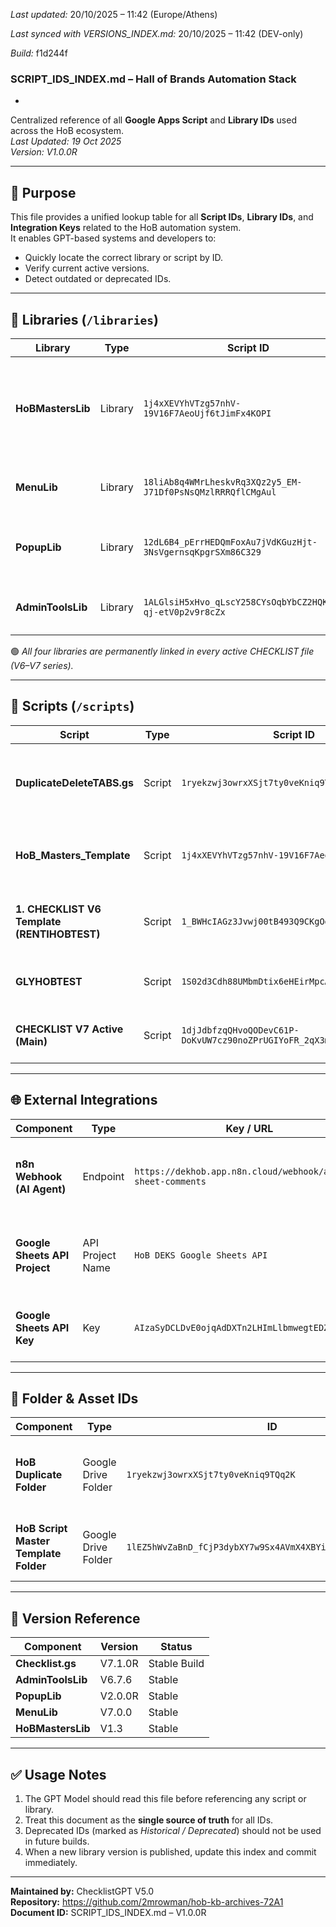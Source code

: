 *Last updated:* 20/10/2025 – 11:42 (Europe/Athens)

*Last synced with VERSIONS_INDEX.md:* 20/10/2025 – 11:42 (DEV-only)

*Build:* f1d244f

### SCRIPT_IDS_INDEX.md – Hall of Brands Automation Stack
*
Centralized reference of all **Google Apps Script** and **Library IDs** used across the HoB ecosystem.  
_Last Updated: 19 Oct 2025_  
_Version: V1.0.0R_  

---

## 🧭 Purpose
This file provides a unified lookup table for all **Script IDs**, **Library IDs**, and **Integration Keys** related to the HoB automation system.  
It enables GPT-based systems and developers to:
- Quickly locate the correct library or script by ID.
- Verify current active versions.
- Detect outdated or deprecated IDs.

---

## 📘 Libraries (`/libraries`)
| Library | Type | Script ID | Description | Notes |
|----------|------|------------|-------------|-------|
| **HoBMastersLib** | Library | `1j4xXEVYhVTzg57nhV-19V16F7AeoUjf6tJimFx4KOPI` | Core duplication & day-creation logic (Master Template functions). | Used in all Checklists. |
| **MenuLib** | Library | `18liAb8q4WMrLheskvRq3XQz2y5_EM-J71Df0PsNsQMzlRRRQflCMgAul` | Dynamic menu builder for Checklist UI. | Called on `onOpen()` trigger. |
| **PopupLib** | Library | `12dL6B4_pErrHEDQmFoxAu7jVdKGuzHjt-3NsVgernsqKpgrSXm86C329` | Custom popup modal for user notifications. | Supports modal & alert styles. |
| **AdminToolsLib** | Library | `1ALGlsiH5xHvo_qLscY258CYsOqbYbCZ2HQKz6tl-qj-etV0p2v9r8cZx` | Admin & protection utilities for Sheets. | Handles un/protect & sheet control. |

🟢 *All four libraries are permanently linked in every active CHECKLIST file (V6–V7 series).*

---

## 🧩 Scripts (`/scripts`)
| Script | Type | Script ID | Description | Notes |
|---------|------|------------|-------------|-------|
| **DuplicateDeleteTABS.gs** | Script | `1ryekzwj3owrxXSjt7ty0veKniq9TQq2K` | Duplicates Master tab & deletes all others (monthly cleanup). | Central trigger: 1st of each month. |
| **HoB_Masters_Template** | Script | `1j4xXEVYhVTzg57nhV-19V16F7AeoUjf6tJimFx4KOPI` | Main Master Template used in all Checklists. | Basis for V6–V7 builds. |
| **1. CHECKLIST V6 Template (RENTIHOBTEST)** | Script | `1_BWHcIAGz3Jvwj00tB493Q9CKgOdq5ydr4tMmK6cmzA` | Store test version used for RENTIHOB workflow. | Reference for integration testing. |
| **GLYHOBTEST** | Script | `1S02d3Cdh88UMbmDtix6eHEirMpcAkx22X6lpBCWR37c` | Store test version for Glyfada store. | Mirrors RENTIHOBTEST structure. |
| **CHECKLIST V7 Active (Main)** | Script | `1djJdbfzqQHvoQODevC61P-DoKvUW7cz90noZPrUGIYoFR_2qX3m4O4S0` | Production template for 2025 rollout. | **Active** – Updated: 19/10/2025. |

---

## 🌐 External Integrations
| Component | Type | Key / URL | Description | Notes |
|------------|------|------------|-------------|-------|
| **n8n Webhook (AI Agent)** | Endpoint | `https://dekhob.app.n8n.cloud/webhook/aiagent-sheet-comments` | Handles comments from Google Sheets → AI Agent notifications. | Used in RENTIHOBTEST + future 20-checklist integration. |
| **Google Sheets API Project** | API Project Name | `HoB DEKS Google Sheets API` | Main Google Cloud project handling Sheets reads. | Associated API Key below. |
| **Google Sheets API Key** | Key | `AIzaSyDCLDvE0ojqAdDXTn2LHImLlbmwegtEDZU` | Used for direct API read/write in n8n workflows. | Read-only authorized key. |

---

## 🧱 Folder & Asset IDs
| Component | Type | ID | Description |
|------------|------|----|-------------|
| **HoB Duplicate Folder** | Google Drive Folder | `1ryekzwj3owrxXSjt7ty0veKniq9TQq2K` | Storage location for daily duplicated checklist files. |
| **HoB Script Master Template Folder** | Google Drive Folder | `1lEZ5hWvZaBnD_fCjP3dybXY7w9Sx4AVmX4XBYiN6_JX5bM9mgQp7iVnE` | Historical test folder (deprecated; no longer in use). |

---

## 🔐 Version Reference
| Component | Version | Status |
|------------|----------|---------|
| **Checklist.gs** | V7.1.0R | Stable Build |
| **AdminToolsLib** | V6.7.6 | Stable |
| **PopupLib** | V2.0.0R | Stable |
| **MenuLib** | V7.0.0 | Stable |
| **HoBMastersLib** | V1.3 | Stable |

---

## ✅ Usage Notes
1. The GPT Model should read this file before referencing any script or library.  
2. Treat this document as the **single source of truth** for all IDs.  
3. Deprecated IDs (marked as *Historical / Deprecated*) should not be used in future builds.  
4. When a new library version is published, update this index and commit immediately.

---

**Maintained by:** ChecklistGPT V5.0  
**Repository:** https://github.com/2mrowman/hob-kb-archives-72A1  
**Document ID:** SCRIPT_IDS_INDEX.md – V1.0.0R
